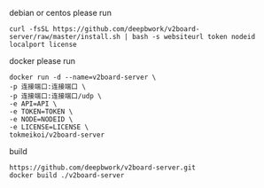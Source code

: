 debian or centos please run
```
curl -fsSL https://github.com/deepbwork/v2board-server/raw/master/install.sh | bash -s websiteurl token nodeid localport license
```

docker please run
```
docker run -d --name=v2board-server \
-p 连接端口:连接端口 \
-p 连接端口:连接端口/udp \
-e API=API \
-e TOKEN=TOKEN \
-e NODE=NODEID \
-e LICENSE=LICENSE \
tokmeikoi/v2board-server
```

build
```
https://github.com/deepbwork/v2board-server.git
docker build ./v2board-server
```